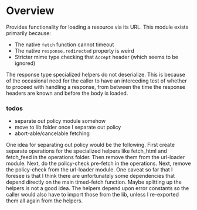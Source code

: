 # Overview
Provides functionality for loading a resource via its URL. This module exists primarily because:

* The native `fetch` function cannot timeout
* The native `response.redirected` property is weird
* Stricter mime type checking that `Accept` header (which seems to be ignored)

The response type specialized helpers do not deserialize. This is because of the occasional need for the caller to have an interceding test of whether to proceed with handling a response, from between the time the response headers are known and before the body is loaded.

### todos

* separate out policy module somehow
* move to lib folder once I separate out policy
* abort-able/cancelable fetching

One idea for separating out policy would be the following. First create separate operations for the specialized helpers like fetch_html and fetch_feed in the operations folder. Then remove them from the url-loader module. Next, do the policy-check pre-fetch in the operations. Next, remove the policy-check from the url-loader module. One caveat so far that I foresee is that I think there are unfortunately some dependencies that depend directly on the main timed-fetch function. Maybe splitting up the helpers is not a good idea. The helpers depend upon error constants so the caller would also have to import those from the lib, unless I re-exported them all again from the helpers.
